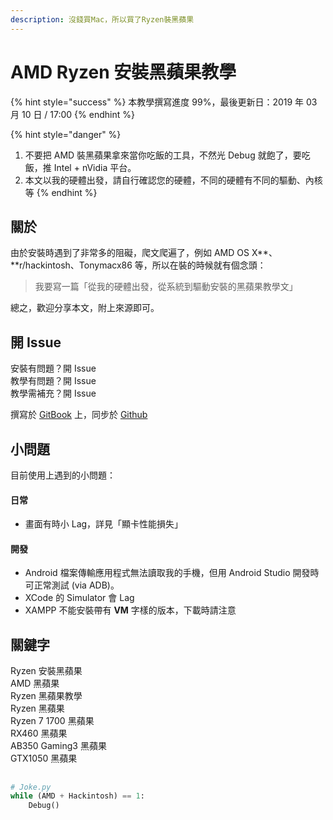 ```yaml
---
description: 沒錢買Mac，所以買了Ryzen裝黑蘋果
---
```


# AMD Ryzen 安裝黑蘋果教學

{% hint style="success" %}
本教學撰寫進度 99%，最後更新日：2019 年 03 月 10 日 / 17:00
{% endhint %}

{% hint style="danger" %}
1. 不要把 AMD 裝黑蘋果拿來當你吃飯的工具，不然光 Debug 就飽了，要吃飯，推 Intel + nVidia 平台。
2. 本文以我的硬體出發，請自行確認您的硬體，不同的硬體有不同的驅動、內核等
{% endhint %}

## 關於

由於安裝時遇到了非常多的阻礙，爬文爬遍了，例如 AMD OS X**、**r/hackintosh、Tonymacx86 等，所以在裝的時候就有個念頭：

> 我要寫一篇「從我的硬體出發，從系統到驅動安裝的黑蘋果教學文」

總之，歡迎分享本文，附上來源即可。

## 開 Issue

安裝有問題？開 Issue  
教學有問題？開 Issue  
教學需補充？開 Issue

撰寫於 [GitBook](https://mtwstudio.gitbook.io/ryzentosh) 上，同步於 [Github](https://github.com/MrNegativeTW/Ryzen-Hackintosh-Tutorial)

## 小問題

目前使用上遇到的小問題：

#### 日常

* 畫面有時小 Lag，詳見「顯卡性能損失」

#### 開發

* Android  檔案傳輸應用程式無法讀取我的手機，但用 Android Studio 開發時可正常測試 \(via ADB\)。
* XCode 的 Simulator 會 Lag
* XAMPP 不能安裝帶有 **VM** 字樣的版本，下載時請注意

## 關鍵字

Ryzen 安裝黑蘋果  
AMD 黑蘋果  
Ryzen 黑蘋果教學  
Ryzen 黑蘋果  
Ryzen 7 1700 黑蘋果   
RX460 黑蘋果  
AB350 Gaming3 黑蘋果  
GTX1050 黑蘋果

## 

```python
# Joke.py
while (AMD + Hackintosh) == 1:
    Debug()
```









